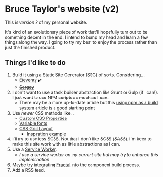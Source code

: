 # Bruce Taylor's website (v2)

This is *version 2* of my personal website.

It's kind of an evolutionary piece of work that'll hopefully turn out to be something decent in the end. I intend to bump my head and learn a few things along the way. I going to try my best to enjoy the process rather than just the finished product.

## Things I'd like to do

1. Build it using a Static Site Generator (SSG) of sorts. Considering...
   * [Eleventy](https://www.11ty.io/) ✔️
   * ~~[Sergey](https://sergey.cool/)~~
2. I don't want to use a task builder abstraction like Grunt or Gulp (if I can!). I just want to use NPM scripts as much as I can.
   * There may be a more up-to-date article but this [using npm as a build system](https://medium.com/@drublic/using-npm-as-a-build-system-for-your-next-project-2c741e9381eb) article is a good starting point
3. Use *newer* CSS methods like...
   * [Custom CSS Properties](https://developer.mozilla.org/en-US/docs/Web/CSS/--*)
   * [Variable fonts](https://developer.mozilla.org/en-US/docs/Web/CSS/CSS_Fonts/Variable_Fonts_Guide)
   * [CSS Grid Layout](https://developer.mozilla.org/en-US/docs/Web/CSS/CSS_Grid_Layout)
        - [Inspiration example](https://andy-bell.design/wrote/create-a-responsive-grid-layout-with-no-media-queries-using-css-grid/)
4. I'll try to use less SCSS. Not that I don't like SCSS (*SASS*). I'm keen to make this site work with as little abstractions as I can.
5. Use a [Service Worker](https://developer.mozilla.org/en-US/docs/Web/API/Service_Worker_API).
   - *I use a service worker on my current site but may try to enhance this implemenation*
6. Maybe try integrating [Fractal](https://fractal.build/) into the component build process.
7. Add a RSS feed.
